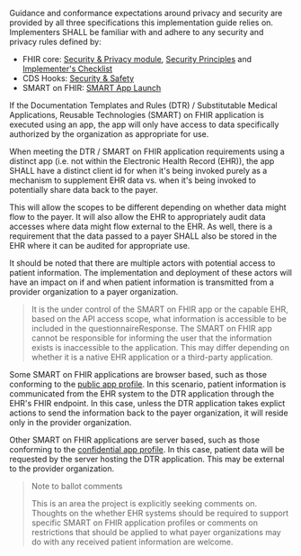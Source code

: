 Guidance and conformance expectations around privacy and security are provided by all three specifications this implementation guide relies on. Implementers SHALL be familiar with and adhere to any security and privacy rules defined by:

* FHIR core: [Security & Privacy module]({{site.data.fhir.path}}secpriv-module.html), [Security Principles]({{site.data.fhir.path}}security.html) and [Implementer's Checklist]({{site.data.fhir.path}}safety.html)
* CDS Hooks: [Security & Safety](https://cds-hooks.hl7.org/specification/1.0/#security-and-safety)
* SMART on FHIR: [SMART App Launch](http://www.hl7.org/fhir/smart-app-launch)

If the Documentation Templates and Rules (DTR) / Substitutable Medical Applications, Reusable Technologies (SMART) on FHIR application is executed using an app, the app will only have access to data specifically authorized by the organization as appropriate for use.

When meeting the DTR / SMART on FHIR application requirements using a distinct app (i.e. not within the  Electronic Health Record (EHR)), the app SHALL have a distinct client id for when it's being invoked purely as a mechanism to supplement EHR data vs. when it's being invoked to potentially share data back to the payer.

This will allow the scopes to be different depending on whether data might flow to the payer. It will also allow the EHR to appropriately audit data accesses where data might flow external to the EHR.
As well, there is a requirement that the data passed to a payer SHALL also be stored in the EHR where it can be audited for appropriate use.

It should be noted that there are multiple actors with potential access to patient information. The implementation and deployment of these actors will have an impact on if and when patient information is transmitted from a provider organization to a payer organization.

>It is the under control of the SMART on FHIR app or the capable EHR, based on the API access scope, what information is accessible to be included in the questionnaireResponse. The SMART on FHIR app cannot be responsible for informing the user that the information exists is inaccessible to the application. This may differ depending on whether it is a native EHR application or a third-party application.

Some SMART on FHIR applications are browser based, such as those conforming to the [public app profile](http://hl7.org/fhir/smart-app-launch/#use-the-public-app-profile-if-your-app-is-unable-to-protect-a-client_secret). In this scenario, patient information is communicated from the EHR system to the DTR application through the EHR's FHIR endpoint. In this case, unless the DTR application takes explict actions to send the information back to the payer organization, it will reside only in the provider organization.

Other SMART on FHIR applications are server based, such as those conforming to the [confidential app profile](http://hl7.org/fhir/smart-app-launch/#use-the-confidential-app--profile-if-your-app-is-able-to-protect-a-client_secret). In this case, patient data will be requested by the server hosting the DTR application. This may be external to the provider organization.

> Note to ballot comments
>
> This is an area the project is explicitly seeking comments on. Thoughts on the whether
> EHR systems should be required to support specific SMART on FHIR application profiles
> or comments on restrictions that should be applied to what payer organizations may do
> with any received patient information are welcome.